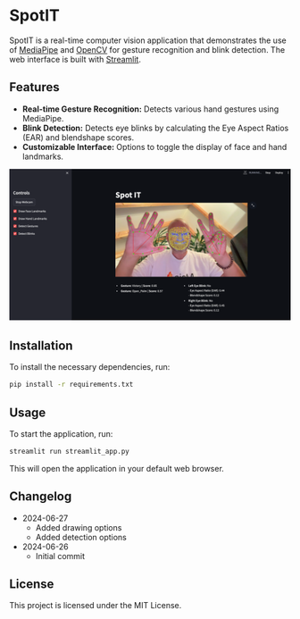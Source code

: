 # SpotIT

SpotIT is a real-time computer vision application that demonstrates the use of [MediaPipe](https://github.com/google-ai-edge/mediapipe) and [OpenCV](https://opencv.org/) for gesture recognition and blink detection. The web interface is built with [Streamlit](https://streamlit.io/).

## Features

- **Real-time Gesture Recognition:** Detects various hand gestures using MediaPipe.
- **Blink Detection:** Detects eye blinks by calculating the Eye Aspect Ratios (EAR) and blendshape scores.
- **Customizable Interface:** Options to toggle the display of face and hand landmarks.
  
![SpotIT](imgs/demo.png)

## Installation

To install the necessary dependencies, run:

```bash
pip install -r requirements.txt
```

## Usage

To start the application, run:

```bash
streamlit run streamlit_app.py
```

This will open the application in your default web browser.

## Changelog

- 2024-06-27
  - Added drawing options
  - Added detection options
- 2024-06-26
  - Initial commit

## License

This project is licensed under the MIT License.